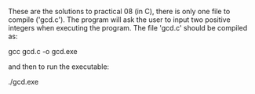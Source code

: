 These are the solutions to practical 08 (in C), there is only one file to compile ('gcd.c'). The program will ask the user to input two positive integers when executing the program.  The file 'gcd.c' should be compiled as:

gcc gcd.c -o gcd.exe

and then to run the executable:

./gcd.exe
